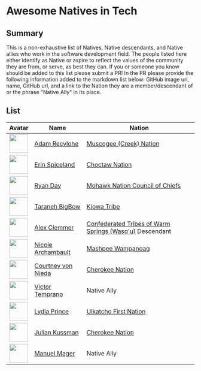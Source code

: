 # Awesome Natives in Tech

## Summary

This is a non-exhaustive list of Natives, Native descendants, and Native allies who work in the software development field. The people listed here either identify as Native or aspire to reflect the values of the community they are from, or serve, as best they can. If you or someone you know should be added to this list please submit a PR! In the PR please provide the following information added to the markdown list below: GitHub image url, name, GitHub url, and a link to the Nation they are a member/descendant of or the phrase "Native Ally" in its place.

## List

| Avatar                                                                       | Name                                                    | Nation                                                                                  |
| ---------------------------------------------------------------------------- | ------------------------------------------------------- | --------------------------------------------------------------------------------------- |
| <img src="https://avatars3.githubusercontent.com/u/9747933?v=4" width=50 />  | [Adam Recvlohe](https://github.com/arecvlohe)           | [Muscogee (Creek) Nation](https://www.mcn-nsn.gov/)                                     |
| <img src="https://avatars3.githubusercontent.com/u/467627?v=4" width=50 />   | [Erin Spiceland](https://github.com/erinspice)          | [Choctaw Nation](https://www.choctawnation.com/)                                        |
| <img src="https://avatars2.githubusercontent.com/u/119903?v=4" width=50 />   | [Ryan Day](https://github.com/soldair)                  | [Mohawk Nation Council of Chiefs](http://www.mohawknation.org/)                         |
| <img src="https://avatars2.githubusercontent.com/u/16637207?v=4" width=50 /> | [Taraneh BigBow](https://github.com/tarzioo)            | [Kiowa Tribe](https://kiowatribe.org/)                                                  |
| <img  src="https://avatars1.githubusercontent.com/u/1409156?v=4" width=50 /> | [Alex Clemmer](https://github.com/hausdorff)            | [Confederated Tribes of Warm Springs (Wasq'u)](https://warmsprings-nsn.gov/) Descendant |
| <img src="https://avatars1.githubusercontent.com/u/9629373?v=4" width=50 />  | [Nicole Archambault](http://www.github.com/lavieencode) | [Mashpee Wampanoag](https://mashpeewampanoagtribe-nsn.gov/)                             |
| <img src="https://avatars2.githubusercontent.com/u/3605492?v=4" width=50 />  | [Courtney von Nieda](http://www.github.com/cjv)         | [Cherokee Nation](https://webtest2.cherokee.org/Default.aspx)                           |
| <img src="https://avatars2.githubusercontent.com/u/3577743?v=4" width=50 />  | [Victor Temprano](https://github.com/tempranova)        | Native Ally                                                                             |
| <img src="https://avatars3.githubusercontent.com/u/39611299?v=4" width=50 /> | [Lydia Prince](http://github.com/kooki-mooki)           | [Ulkatcho First Nation](http://carrierchilcotin.org/ulkatcho-first-nation/)             |
| <img src="https://avatars2.githubusercontent.com/u/305978?v=4" width=50 />   | [Julian Kussman](https://github.com/jkuss)              | [Cherokee Nation](https://www.cherokee.org/)                                            |
| <img src="https://avatars2.githubusercontent.com/u/457373?v=4" width=50 />   | [Manuel Mager](https://github.com/pywirrarika)          | Native Ally                                                                             |
